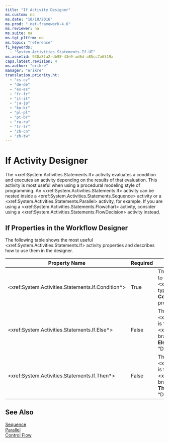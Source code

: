 ```yaml
---
title: "If Activity Designer"
ms.custom: na
ms.date: "10/10/2016"
ms.prod: ".net-framework-4.6"
ms.reviewer: na
ms.suite: na
ms.tgt_pltfrm: na
ms.topic: "reference"
f1_keywords: 
  - "System.Activities.Statements.If.UI"
ms.assetid: 930a8fa2-db98-43e9-ad6d-a85cc7a6519a
caps.latest.revision: 4
ms.author: "erikre"
manager: "erikre"
translation.priority.ht: 
  - "cs-cz"
  - "de-de"
  - "es-es"
  - "fr-fr"
  - "it-it"
  - "ja-jp"
  - "ko-kr"
  - "pl-pl"
  - "pt-br"
  - "ru-ru"
  - "tr-tr"
  - "zh-cn"
  - "zh-tw"
---
```

# If Activity Designer
The \<xref:System.Activities.Statements.If> activity evaluates a condition and executes an activity depending on the results of that evaluation. This activity is most useful when using a procedural modeling style of programming. An \<xref:System.Activities.Statements.If> activity can be nested inside a \<xref:System.Activities.Statements.Sequence> activity or a \<xref:System.Activities.Statements.Parallel> activity, for example. If you are using a \<xref:System.Activities.Statements.Flowchart> activity, consider using a \<xref:System.Activities.Statements.FlowDecision> activity instead.  
  
## If Properties in the Workflow Designer  
 The following table shows the most useful \<xref:System.Activities.Statements.If> activity properties and describes how to use them in the designer.  
  
|Property Name|Required|Usage|  
|-------------------|--------------|-----------|  
|\<xref:System.Activities.Statements.If.Condition*>|True|The condition that determines which child activity to execute. To set the \<xref:System.Activities.Statements.If.Condition*>, type a [!INCLUDE[vbprvb](../codequality/includes/vbprvb_md.md)] expression in the **Condition** box on the **If** activity designer or in the property grid.|  
|\<xref:System.Activities.Statements.If.Else*>|False|The activity to execute if the \<xref:System.Activities.Statements.If.Condition*> is **false**. To add an activity that is executed by the \<xref:System.Activities.Statements.If.Else*> branch, drop an activity from the **Toolbox** into the **Else** box on the **If** activity designer with hint text “Drop Activity Here”.|  
|\<xref:System.Activities.Statements.If.Then*>|False|The activity to execute if the \<xref:System.Activities.Statements.If.Condition*> is **true**. To add an activity that is executed by the \<xref:System.Activities.Statements.If.Then*> branch, drop an activity from the **Toolbox** into the **Then** box on the **If** activity designer with hint text “Drop Activity Here”.|  
  
## See Also  
 [Sequence](../workflowdesigner/sequence-activity-designer.md)   
 [Parallel](../workflowdesigner/parallel-activity-designer.md)   
 [Control Flow](../workflowdesigner/control-flow-activity-designers.md)